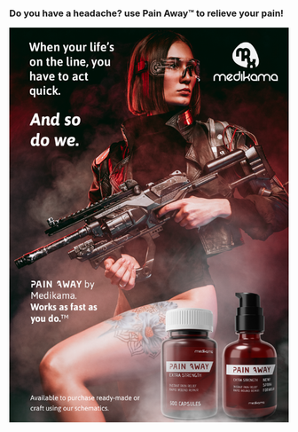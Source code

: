 
### Do you have a headache? use Pain Away™ to relieve your pain!
![my image](/resources/lore/pain%20away%20ad.png)
